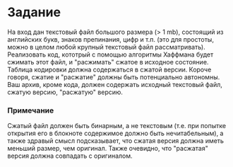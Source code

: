 # Задание

На вход дан текстовый файл большого размера (> 1 mb), состоящий из английских букв, знаков препинания, цифр и т.п. (это для простоты, можно в целом любой крупный текстовый файл рассматривать).
Реализовать код, кототрый с помощью алгоритмы Хаффмана будет сжимать этот файл, и "расжимать" сжатое в исходное состояние. Таблица кодировки должна содержаться в сжатой версии. Короче говоря, сжатие и "расжатие" должны быть потенциально автономны.
Ваш архив, кроме кода, должен содержать исходный текстовый файл, сжатую версию, "расжатую" версию.

### Примечание
Сжатый файл должен быть бинарным, а не текстовым (т.е. при попытке открытия его в блокноте содержимое должно быть нечитабельным), а также здравый смысл подсказывает, что сжатая версия должна иметь меньший размер, чем оригинал. Также очевидно, что "расжатая" версия должна совпадать с оригиналом.
